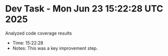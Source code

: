 # Dev Task - Mon Jun 23 15:22:28 UTC 2025
Analyzed code coverage results
- Time: 15:22:28
- Notes: This was a key improvement step.
